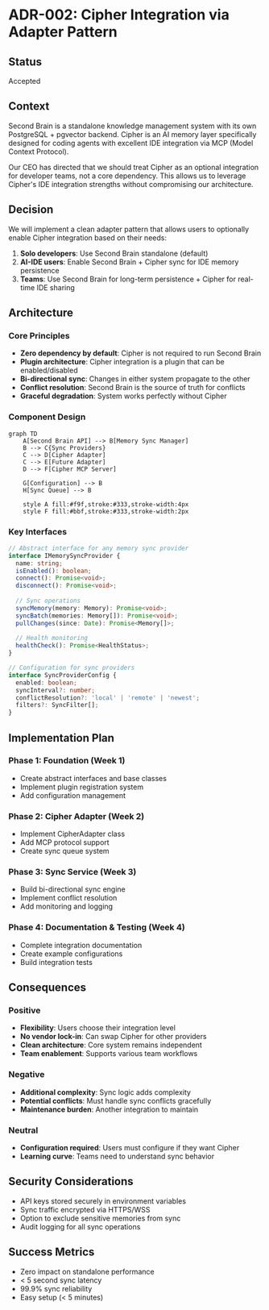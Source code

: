 # ADR-002: Cipher Integration via Adapter Pattern

## Status
Accepted

## Context
Second Brain is a standalone knowledge management system with its own PostgreSQL + pgvector backend. Cipher is an AI memory layer specifically designed for coding agents with excellent IDE integration via MCP (Model Context Protocol).

Our CEO has directed that we should treat Cipher as an optional integration for developer teams, not a core dependency. This allows us to leverage Cipher's IDE integration strengths without compromising our architecture.

## Decision
We will implement a clean adapter pattern that allows users to optionally enable Cipher integration based on their needs:

1. **Solo developers**: Use Second Brain standalone (default)
2. **AI-IDE users**: Enable Second Brain + Cipher sync for IDE memory persistence
3. **Teams**: Use Second Brain for long-term persistence + Cipher for real-time IDE sharing

## Architecture

### Core Principles
- **Zero dependency by default**: Cipher is not required to run Second Brain
- **Plugin architecture**: Cipher integration is a plugin that can be enabled/disabled
- **Bi-directional sync**: Changes in either system propagate to the other
- **Conflict resolution**: Second Brain is the source of truth for conflicts
- **Graceful degradation**: System works perfectly without Cipher

### Component Design

```mermaid
graph TD
    A[Second Brain API] --> B[Memory Sync Manager]
    B --> C{Sync Providers}
    C --> D[Cipher Adapter]
    C --> E[Future Adapter]
    D --> F[Cipher MCP Server]
    
    G[Configuration] --> B
    H[Sync Queue] --> B
    
    style A fill:#f9f,stroke:#333,stroke-width:4px
    style F fill:#bbf,stroke:#333,stroke-width:2px
```

### Key Interfaces

```typescript
// Abstract interface for any memory sync provider
interface IMemorySyncProvider {
  name: string;
  isEnabled(): boolean;
  connect(): Promise<void>;
  disconnect(): Promise<void>;
  
  // Sync operations
  syncMemory(memory: Memory): Promise<void>;
  syncBatch(memories: Memory[]): Promise<void>;
  pullChanges(since: Date): Promise<Memory[]>;
  
  // Health monitoring
  healthCheck(): Promise<HealthStatus>;
}

// Configuration for sync providers
interface SyncProviderConfig {
  enabled: boolean;
  syncInterval?: number;
  conflictResolution?: 'local' | 'remote' | 'newest';
  filters?: SyncFilter[];
}
```

## Implementation Plan

### Phase 1: Foundation (Week 1)
- Create abstract interfaces and base classes
- Implement plugin registration system
- Add configuration management

### Phase 2: Cipher Adapter (Week 2)
- Implement CipherAdapter class
- Add MCP protocol support
- Create sync queue system

### Phase 3: Sync Service (Week 3)
- Build bi-directional sync engine
- Implement conflict resolution
- Add monitoring and logging

### Phase 4: Documentation & Testing (Week 4)
- Complete integration documentation
- Create example configurations
- Build integration tests

## Consequences

### Positive
- **Flexibility**: Users choose their integration level
- **No vendor lock-in**: Can swap Cipher for other providers
- **Clean architecture**: Core system remains independent
- **Team enablement**: Supports various team workflows

### Negative
- **Additional complexity**: Sync logic adds complexity
- **Potential conflicts**: Must handle sync conflicts gracefully
- **Maintenance burden**: Another integration to maintain

### Neutral
- **Configuration required**: Users must configure if they want Cipher
- **Learning curve**: Teams need to understand sync behavior

## Security Considerations
- API keys stored securely in environment variables
- Sync traffic encrypted via HTTPS/WSS
- Option to exclude sensitive memories from sync
- Audit logging for all sync operations

## Success Metrics
- Zero impact on standalone performance
- < 5 second sync latency
- 99.9% sync reliability
- Easy setup (< 5 minutes)